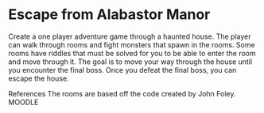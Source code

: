 # Escape from Alabastor Manor

Create a one player adventure game through a haunted house. The player can walk through rooms and fight monsters that spawn in the rooms. Some rooms have riddles that must be solved for you to be able to enter the room and move through it. The goal is to move your way through the house until you encounter the final boss. Once you defeat the final boss, you can escape the house.

References
The rooms are based off the code created by John Foley.
MOODLE 
